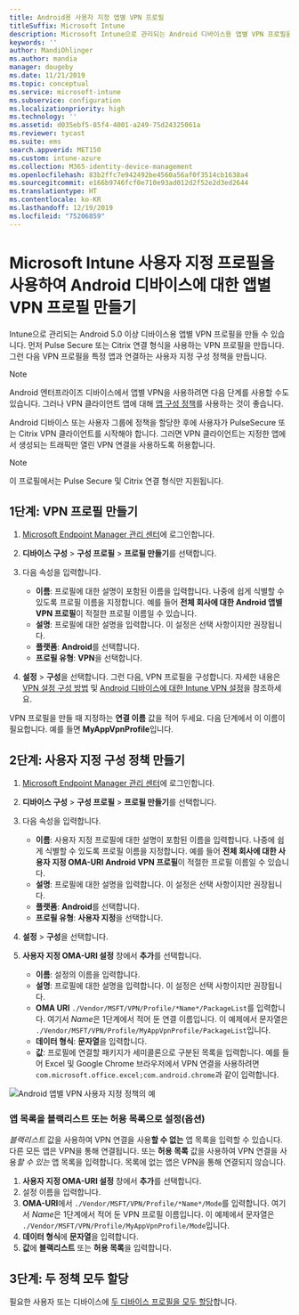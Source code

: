 ```yaml
---
title: Android용 사용자 지정 앱별 VPN 프로필
titleSuffix: Microsoft Intune
description: Microsoft Intune으로 관리되는 Android 디바이스용 앱별 VPN 프로필을 만드는 방법을 알아봅니다.
keywords: ''
author: MandiOhlinger
ms.author: mandia
manager: dougeby
ms.date: 11/21/2019
ms.topic: conceptual
ms.service: microsoft-intune
ms.subservice: configuration
ms.localizationpriority: high
ms.technology: ''
ms.assetid: d035ebf5-85f4-4001-a249-75d24325061a
ms.reviewer: tycast
ms.suite: ems
search.appverid: MET150
ms.custom: intune-azure
ms.collection: M365-identity-device-management
ms.openlocfilehash: 83b2ffc7e942492be4560a56af0f3514cb1638a4
ms.sourcegitcommit: e166b9746fcf0e710e93ad012d2f52e2d3ed2644
ms.translationtype: HT
ms.contentlocale: ko-KR
ms.lasthandoff: 12/19/2019
ms.locfileid: "75206859"
---
```

# <a name="use-a-microsoft-intune-custom-profile-to-create-a-per-app-vpn-profile-for-android-devices"></a>Microsoft Intune 사용자 지정 프로필을 사용하여 Android 디바이스에 대한 앱별 VPN 프로필 만들기

Intune으로 관리되는 Android 5.0 이상 디바이스용 앱별 VPN 프로필을 만들 수 있습니다. 먼저 Pulse Secure 또는 Citrix 연결 형식을 사용하는 VPN 프로필을 만듭니다. 그런 다음 VPN 프로필을 특정 앱과 연결하는 사용자 지정 구성 정책을 만듭니다.

> [!NOTE]
> Android 엔터프라이즈 디바이스에서 앱별 VPN을 사용하려면 다음 단계를 사용할 수도 있습니다. 그러나 VPN 클라이언트 앱에 대해 [앱 구성 정책](../apps/app-configuration-policies-use-android.md)를 사용하는 것이 좋습니다.

Android 디바이스 또는 사용자 그룹에 정책을 할당한 후에 사용자가 PulseSecure 또는 Citrix VPN 클라이언트를 시작해야 합니다. 그러면 VPN 클라이언트는 지정한 앱에서 생성되는 트래픽만 열린 VPN 연결을 사용하도록 허용합니다.

> [!NOTE]
>
> 이 프로필에서는 Pulse Secure 및 Citrix 연결 형식만 지원됩니다.

## <a name="step-1-create-a-vpn-profile"></a>1단계: VPN 프로필 만들기

1. [Microsoft Endpoint Manager 관리 센터](https://go.microsoft.com/fwlink/?linkid=2109431)에 로그인합니다.
2. **디바이스 구성** > **구성 프로필** > **프로필 만들기**를 선택합니다.
3. 다음 속성을 입력합니다.

    - **이름**: 프로필에 대한 설명이 포함된 이름을 입력합니다. 나중에 쉽게 식별할 수 있도록 프로필 이름을 지정합니다. 예를 들어 **전체 회사에 대한 Android 앱별 VPN 프로필**이 적절한 프로필 이름일 수 있습니다.
    - **설명**: 프로필에 대한 설명을 입력합니다. 이 설정은 선택 사항이지만 권장됩니다.
    - **플랫폼**: **Android**를 선택합니다.
    - **프로필 유형**: **VPN**을 선택합니다.

4. **설정** > **구성**을 선택합니다. 그런 다음, VPN 프로필을 구성합니다. 자세한 내용은 [VPN 설정 구성 방법](vpn-settings-configure.md) 및 [Android 디바이스에 대한 Intune VPN 설정](vpn-settings-android.md)을 참조하세요.

VPN 프로필을 만들 때 지정하는 **연결 이름** 값을 적어 두세요. 다음 단계에서 이 이름이 필요합니다. 예를 들면 **MyAppVpnProfile**입니다.

## <a name="step-2-create-a-custom-configuration-policy"></a>2단계: 사용자 지정 구성 정책 만들기

1. [Microsoft Endpoint Manager 관리 센터](https://go.microsoft.com/fwlink/?linkid=2109431)에 로그인합니다.
2. **디바이스 구성** > **구성 프로필** > **프로필 만들기**를 선택합니다.
3. 다음 속성을 입력합니다.

    - **이름**: 사용자 지정 프로필에 대한 설명이 포함된 이름을 입력합니다. 나중에 쉽게 식별할 수 있도록 프로필 이름을 지정합니다. 예를 들어 **전체 회사에 대한 사용자 지정 OMA-URI Android VPN 프로필**이 적절한 프로필 이름일 수 있습니다.
    - **설명**: 프로필에 대한 설명을 입력합니다. 이 설정은 선택 사항이지만 권장됩니다.
    - **플랫폼**: **Android**를 선택합니다.
    - **프로필 유형**: **사용자 지정**을 선택합니다.

4. **설정** > **구성**을 선택합니다.
5. **사용자 지정 OMA-URI 설정** 창에서 **추가**를 선택합니다.
    - **이름**: 설정의 이름을 입력합니다.
    - **설명**: 프로필에 대한 설명을 입력합니다. 이 설정은 선택 사항이지만 권장됩니다.
    - **OMA URI** `./Vendor/MSFT/VPN/Profile/*Name*/PackageList`를 입력합니다. 여기서 *Name*은 1단계에서 적어 둔 연결 이름입니다. 이 예제에서 문자열은 `./Vendor/MSFT/VPN/Profile/MyAppVpnProfile/PackageList`입니다.
    - **데이터 형식**: **문자열**을 입력합니다.
    - **값**: 프로필에 연결할 패키지가 세미콜론으로 구분된 목록을 입력합니다. 예를 들어 Excel 및 Google Chrome 브라우저에서 VPN 연결을 사용하려면 `com.microsoft.office.excel;com.android.chrome`과 같이 입력합니다.

![Android 앱별 VPN 사용자 지정 정책의 예](./media/android-pulse-secure-per-app-vpn/android_per_app_vpn_oma_uri.png)

### <a name="set-your-app-list-to-blacklist-or-whitelist-optional"></a>앱 목록을 블랙리스트 또는 허용 목록으로 설정(옵션)

*블랙리스트* 값을 사용하여 VPN 연결을 사용**할 수 없는** 앱 목록을 입력할 수 있습니다. 다른 모든 앱은 VPN을 통해 연결됩니다. 또는 **허용 목록** 값을 사용하여 VPN 연결을 사용*할 수 있는* 앱 목록을 입력합니다. 목록에 없는 앱은 VPN을 통해 연결되지 않습니다.

1. **사용자 지정 OMA-URI 설정** 창에서 **추가**를 선택합니다.
2. 설정 이름을 입력합니다.
3. **OMA-URI**에서 `./Vendor/MSFT/VPN/Profile/*Name*/Mode`를 입력합니다. 여기서 *Name*은 1단계에서 적어 둔 VPN 프로필 이름입니다. 이 예제에서 문자열은 `./Vendor/MSFT/VPN/Profile/MyAppVpnProfile/Mode`입니다.
4. **데이터 형식**에 **문자열**을 입력합니다.
5. **값**에 **블랙리스트** 또는 **허용 목록**을 입력합니다.

## <a name="step-3-assign-both-policies"></a>3단계: 두 정책 모두 할당

필요한 사용자 또는 디바이스에 [두 디바이스 프로필을 모두 할당](device-profile-assign.md)합니다.
